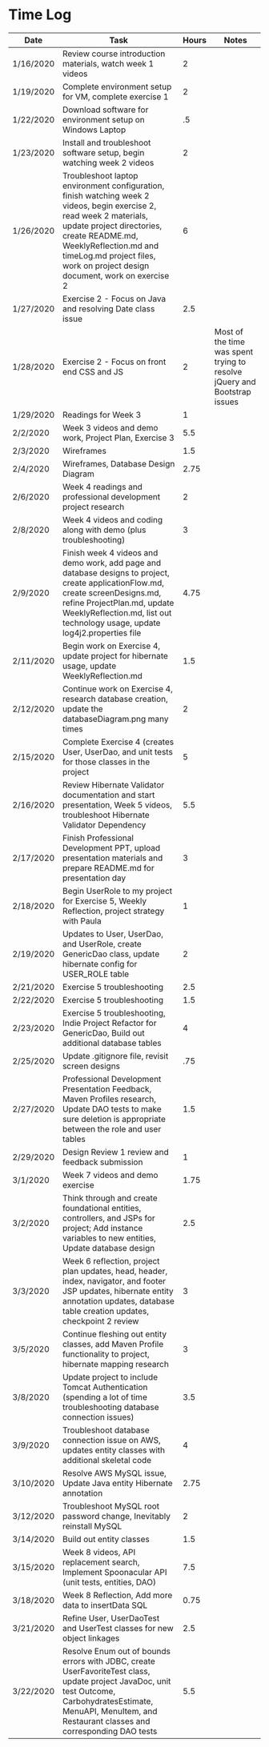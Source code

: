 # Time Log

|Date|Task|Hours|Notes|
|----|----|-----|-----|
|1/16/2020|Review course introduction materials, watch week 1 videos|2||
|1/19/2020|Complete environment setup for VM, complete exercise 1|2||
|1/22/2020|Download software for environment setup on Windows Laptop|.5||
|1/23/2020|Install and troubleshoot software setup, begin watching week 2 videos|2||
|1/26/2020|Troubleshoot laptop environment configuration, finish watching week 2 videos, begin exercise 2, read week 2 materials, update project directories, create README.md, WeeklyReflection.md and timeLog.md project files, work on project design document, work on exercise 2|6||
|1/27/2020|Exercise 2 - Focus on Java and resolving Date class issue|2.5||
|1/28/2020|Exercise 2 - Focus on front end CSS and JS|2|Most of the time was spent trying to resolve jQuery and Bootstrap issues|
|1/29/2020|Readings for Week 3|1||
|2/2/2020|Week 3 videos and demo work, Project Plan, Exercise 3|5.5||
|2/3/2020|Wireframes|1.5||
|2/4/2020|Wireframes, Database Design Diagram|2.75||
|2/6/2020|Week 4 readings and professional development project research|2||
|2/8/2020|Week 4 videos and coding along with demo (plus troubleshooting)|3||
|2/9/2020|Finish week 4 videos and demo work, add page and database designs to project, create applicationFlow.md, create screenDesigns.md, refine ProjectPlan.md, update WeeklyReflection.md, list out technology usage, update log4j2.properties file|4.75||
|2/11/2020|Begin work on Exercise 4, update project for hibernate usage, update WeeklyReflection.md|1.5||
|2/12/2020|Continue work on Exercise 4, research database creation, update the databaseDiagram.png many times|2||
|2/15/2020|Complete Exercise 4 (creates User, UserDao, and unit tests for those classes in the project|5||
|2/16/2020|Review Hibernate Validator documentation and start presentation, Week 5 videos, troubleshoot Hibernate Validator Dependency|5.5||
|2/17/2020|Finish Professional Development PPT, upload presentation materials and prepare README.md for presentation day|3||
|2/18/2020|Begin UserRole to my project for Exercise 5, Weekly Reflection, project strategy with Paula|1||
|2/19/2020|Updates to User, UserDao, and UserRole, create GenericDao class, update hibernate config for USER_ROLE table|2||
|2/21/2020|Exercise 5 troubleshooting|2.5||
|2/22/2020|Exercise 5 troubleshooting|1.5||
|2/23/2020|Exercise 5 troubleshooting, Indie Project Refactor for GenericDao, Build out additional database tables|4||
|2/25/2020|Update .gitignore file, revisit screen designs|.75||
|2/27/2020|Professional Development Presentation Feedback, Maven Profiles research, Update DAO tests to make sure deletion is appropriate between the role and user tables|1.5||
|2/29/2020|Design Review 1 review and feedback submission|1||
|3/1/2020|Week 7 videos and demo exercise|1.75||
|3/2/2020|Think through and create foundational entities, controllers, and JSPs for project; Add instance variables to new entities, Update database design|2.5||
|3/3/2020|Week 6 reflection, project plan updates, head, header, index, navigator, and footer JSP updates, hibernate entity annotation updates, database table creation updates, checkpoint 2 review|3||
|3/5/2020|Continue fleshing out entity classes, add Maven Profile functionality to project, hibernate mapping research|3||
|3/8/2020|Update project to include Tomcat Authentication (spending a lot of time troubleshooting database connection issues)|3.5||
|3/9/2020|Troubleshoot database connection issue on AWS, updates entity classes with additional skeletal code|4||
|3/10/2020|Resolve AWS MySQL issue, Update Java entity Hibernate annotation|2.75||
|3/12/2020|Troubleshoot MySQL root password change, Inevitably reinstall MySQL|2||
|3/14/2020|Build out entity classes|1.5||
|3/15/2020|Week 8 videos, API replacement search, Implement Spoonacular API (unit tests, entities, DAO)|7.5||
|3/18/2020|Week 8 Reflection, Add more data to insertData SQL|0.75||
|3/21/2020|Refine User, UserDaoTest and UserTest classes for new object linkages|2.5||
|3/22/2020|Resolve Enum out of bounds errors with JDBC, create UserFavoriteTest class, update project JavaDoc, unit test Outcome, CarbohydratesEstimate, MenuAPI, MenuItem, and Restaurant classes and corresponding DAO tests|5.5||
